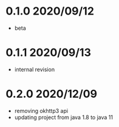 # 0.1.0 2020/09/12
- beta

# 0.1.1 2020/09/13
- internal revision

# 0.2.0 2020/12/09
- removing okhttp3 api
- updating project from java 1.8 to java 11